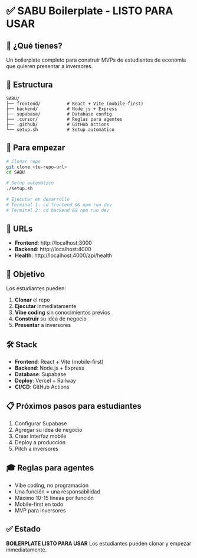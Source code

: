 # ✅ SABU Boilerplate - LISTO PARA USAR

## 🎯 ¿Qué tienes?
Un boilerplate completo para construir MVPs de estudiantes de economía que quieren presentar a inversores.

## 📁 Estructura
```
SABU/
├── frontend/          # React + Vite (mobile-first)
├── backend/           # Node.js + Express
├── supabase/          # Database config
├── .cursor/           # Reglas para agentes
├── .github/           # GitHub Actions
└── setup.sh           # Setup automático
```

## 🚀 Para empezar
```bash
# Clonar repo
git clone <tu-repo-url>
cd SABU

# Setup automático
./setup.sh

# Ejecutar en desarrollo
# Terminal 1: cd frontend && npm run dev
# Terminal 2: cd backend && npm run dev
```

## 📱 URLs
- **Frontend**: http://localhost:3000
- **Backend**: http://localhost:4000
- **Health**: http://localhost:4000/api/health

## 🎯 Objetivo
Los estudiantes pueden:
1. **Clonar** el repo
2. **Ejecutar** inmediatamente
3. **Vibe coding** sin conocimientos previos
4. **Construir** su idea de negocio
5. **Presentar** a inversores

## 🛠️ Stack
- **Frontend**: React + Vite (mobile-first)
- **Backend**: Node.js + Express
- **Database**: Supabase
- **Deploy**: Vercel + Railway
- **CI/CD**: GitHub Actions

## 📋 Próximos pasos para estudiantes
1. Configurar Supabase
2. Agregar su idea de negocio
3. Crear interfaz mobile
4. Deploy a producción
5. Pitch a inversores

## 🎓 Reglas para agentes
- Vibe coding, no programación
- Una función = una responsabilidad
- Máximo 10-15 líneas por función
- Mobile-first en todo
- MVP para inversores

## ✅ Estado
**BOILERPLATE LISTO PARA USAR**
Los estudiantes pueden clonar y empezar inmediatamente.
